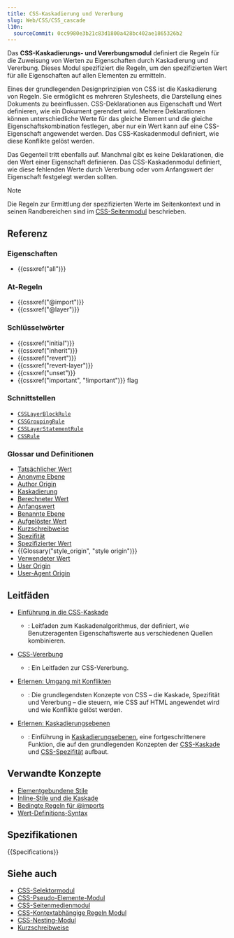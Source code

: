 ```yaml
---
title: CSS-Kaskadierung und Vererbung
slug: Web/CSS/CSS_cascade
l10n:
  sourceCommit: 0cc9980e3b21c83d1800a428bc402ae1865326b2
---
```


Das **CSS-Kaskadierungs- und Vererbungsmodul** definiert die Regeln für die Zuweisung von Werten zu Eigenschaften durch Kaskadierung und Vererbung. Dieses Modul spezifiziert die Regeln, um den spezifizierten Wert für alle Eigenschaften auf allen Elementen zu ermitteln.

Eines der grundlegenden Designprinzipien von CSS ist die Kaskadierung von Regeln. Sie ermöglicht es mehreren Stylesheets, die Darstellung eines Dokuments zu beeinflussen. CSS-Deklarationen aus Eigenschaft und Wert definieren, wie ein Dokument gerendert wird. Mehrere Deklarationen können unterschiedliche Werte für das gleiche Element und die gleiche Eigenschaftskombination festlegen, aber nur ein Wert kann auf eine CSS-Eigenschaft angewendet werden. Das CSS-Kaskadenmodul definiert, wie diese Konflikte gelöst werden.

Das Gegenteil tritt ebenfalls auf. Manchmal gibt es keine Deklarationen, die den Wert einer Eigenschaft definieren. Das CSS-Kaskadenmodul definiert, wie diese fehlenden Werte durch Vererbung oder vom Anfangswert der Eigenschaft festgelegt werden sollten.

> [!NOTE]
> Die Regeln zur Ermittlung der spezifizierten Werte im Seitenkontext und in seinen Randbereichen sind im [CSS-Seitenmodul](/de/docs/Web/CSS/CSS_paged_media) beschrieben.

## Referenz

### Eigenschaften

- {{cssxref("all")}}

### At-Regeln

- {{cssxref("@import")}}
- {{cssxref("@layer")}}

### Schlüsselwörter

- {{cssxref("initial")}}
- {{cssxref("inherit")}}
- {{cssxref("revert")}}
- {{cssxref("revert-layer")}}
- {{cssxref("unset")}}
- {{cssxref("important", "!important")}} flag

### Schnittstellen

- [`CSSLayerBlockRule`](/de/docs/Web/API/CSSLayerBlockRule)
- [`CSSGroupingRule`](/de/docs/Web/API/CSSGroupingRule)
- [`CSSLayerStatementRule`](/de/docs/Web/API/CSSLayerStatementRule)
- [`CSSRule`](/de/docs/Web/API/CSSRule)

### Glossar und Definitionen

- [Tatsächlicher Wert](/de/docs/Web/CSS/CSS_cascade/Value_processing#actual_value)
- [Anonyme Ebene](/de/docs/Learn_web_development/Core/Styling_basics/Cascade_layers#the_layer_block_at-rule_for_named_and_anonymous_layers)
- [Author Origin](/de/docs/Web/CSS/CSS_cascade/Cascade#author_stylesheets)
- [Kaskadierung](/de/docs/Web/CSS/CSS_cascade/Cascade)
- [Berechneter Wert](/de/docs/Web/CSS/CSS_cascade/Value_processing#computed_value)
- [Anfangswert](/de/docs/Web/CSS/CSS_cascade/Value_processing#initial_value)
- [Benannte Ebene](/de/docs/Learn_web_development/Core/Styling_basics/Cascade_layers#the_layer_statement_at-rule_for_named_layers)
- [Aufgelöster Wert](/de/docs/Web/CSS/CSS_cascade/Value_processing#resolved_value)
- [Kurzschreibweise](/de/docs/Web/CSS/CSS_cascade/Shorthand_properties)
- [Spezifität](/de/docs/Web/CSS/CSS_cascade/Specificity)
- [Spezifizierter Wert](/de/docs/Web/CSS/CSS_cascade/Value_processing#specified_value)
- {{Glossary("style_origin", "style origin")}}
- [Verwendeter Wert](/de/docs/Web/CSS/CSS_cascade/Value_processing#used_value)
- [User Origin](/de/docs/Web/CSS/CSS_cascade/Cascade#user_stylesheets)
- [User-Agent Origin](/de/docs/Web/CSS/CSS_cascade/Cascade#user-agent_stylesheets)

## Leitfäden

- [Einführung in die CSS-Kaskade](/de/docs/Web/CSS/CSS_cascade/Cascade)
  - : Leitfaden zum Kaskadenalgorithmus, der definiert, wie Benutzeragenten Eigenschaftswerte aus verschiedenen Quellen kombinieren.

- [CSS-Vererbung](/de/docs/Web/CSS/CSS_cascade/Inheritance)
  - : Ein Leitfaden zur CSS-Vererbung.

- [Erlernen: Umgang mit Konflikten](/de/docs/Learn_web_development/Core/Styling_basics/Handling_conflicts)
  - : Die grundlegendsten Konzepte von CSS – die Kaskade, Spezifität und Vererbung – die steuern, wie CSS auf HTML angewendet wird und wie Konflikte gelöst werden.

- [Erlernen: Kaskadierungsebenen](/de/docs/Learn_web_development/Core/Styling_basics/Cascade_layers)
  - : Einführung in [Kaskadierungsebenen](/de/docs/Web/CSS/@layer), eine fortgeschrittenere Funktion, die auf den grundlegenden Konzepten der [CSS-Kaskade](/de/docs/Web/CSS/CSS_cascade/Cascade) und [CSS-Spezifität](/de/docs/Web/CSS/CSS_cascade/Specificity) aufbaut.

## Verwandte Konzepte

- [Elementgebundene Stile](/de/docs/Web/HTML/Reference/Global_attributes/style)
- [Inline-Stile und die Kaskade](/de/docs/Web/CSS/CSS_cascade/Cascade#inline_styles)
- [Bedingte Regeln für @imports](/de/docs/Web/CSS/@import#importing_css_rules_conditional_on_media_queries)
- [Wert-Definitions-Syntax](/de/docs/Web/CSS/CSS_Values_and_Units/Value_definition_syntax)

## Spezifikationen

{{Specifications}}

## Siehe auch

- [CSS-Selektormodul](/de/docs/Web/CSS/CSS_selectors)
- [CSS-Pseudo-Elemente-Modul](/de/docs/Web/CSS/CSS_pseudo-elements)
- [CSS-Seitenmedienmodul](/de/docs/Web/CSS/CSS_paged_media)
- [CSS-Kontextabhängige Regeln Modul](/de/docs/Web/CSS/CSS_conditional_rules)
- [CSS-Nesting-Modul](/de/docs/Web/CSS/CSS_nesting)
- [Kurzschreibweise](/de/docs/Web/CSS/CSS_cascade/Shorthand_properties)
